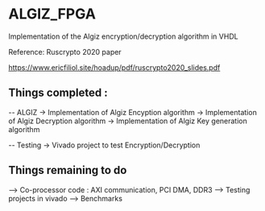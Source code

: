 # ALGIZ_FPGA

Implementation of the Algiz encryption/decryption algorithm in VHDL

Reference: Ruscrypto 2020 paper

 https://www.ericfiliol.site/hoadup/pdf/ruscrypto2020_slides.pdf 

Things completed :
------------------

-- ALGIZ
-> Implementation of Algiz Encyption algorithm
-> Implementation of Algiz Decryption algorithm
-> Implementation of Algiz Key generation algorithm
 
-- Testing
-> Vivado project to test Encryption/Decryption


Things remaining to do
----------------------

--> Co-processor code : AXI communication, PCI DMA, DDR3
--> Testing projects in vivado
--> Benchmarks
